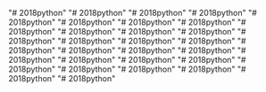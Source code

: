 "# 2018python" 
"# 2018python" 
"# 2018python" 
"# 2018python" 
"# 2018python" 
"# 2018python" 
"# 2018python" 
"# 2018python" 
"# 2018python" 
"# 2018python" 
"# 2018python" 
"# 2018python" 
"# 2018python" 
"# 2018python" 
"# 2018python" 
"# 2018python" 
"# 2018python" 
"# 2018python" 
"# 2018python" 
"# 2018python" 
"# 2018python" 
"# 2018python" 
"# 2018python" 
"# 2018python" 
"# 2018python" 
"# 2018python" 
"# 2018python" 
"# 2018python" 
"# 2018python" 
"# 2018python" 
